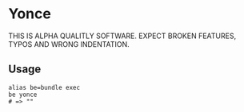 Yonce
=====

THIS IS ALPHA QUALITLY SOFTWARE. EXPECT BROKEN FEATURES, TYPOS AND WRONG INDENTATION.

Usage
-----

```shell
alias be=bundle exec
be yonce
# => ""
```
